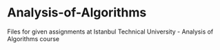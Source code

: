 # Analysis-of-Algorithms
Files for given assignments at Istanbul Technical University - Analysis of Algorithms course
